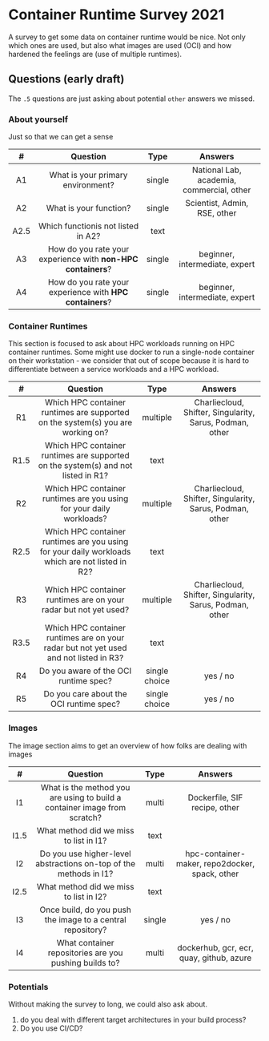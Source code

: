 # Container Runtime Survey 2021

A survey to get some data on container runtime would be nice. Not only which ones are used, but also what images are used (OCI) and how hardened the feelings are (use of multiple runtimes).

## Questions (early draft)

The `.5` questions are just asking about potential `other` answers we missed.

### About yourself

Just so that we can get a sense

| #  | Question | Type | Answers |
|:--:|:---------:|:----:|:---------------------:|
| A1 | What is your primary environment? | single | National Lab, academia, commercial, other |
| A2 | What is your function? | single | Scientist, Admin, RSE, other |
| A2.5 | Which functionis not listed in A2? | text | |
| A3 | How do you rate your experience with **non-HPC containers**? | single | beginner, intermediate, expert |
| A4 | How do you rate your experience with **HPC containers**? | single | beginner, intermediate, expert |

### Container Runtimes

This section is focused to ask about HPC workloads running on HPC container runtimes. Some might use docker to run a single-node container on their workstation - we consider that out of scope because it is hard to differentiate between a service workloads and a HPC workload.


| #  | Question | Type | Answers |
|:--:|:---------:|:----:|:---------------------:|
| R1 | Which HPC container runtimes are supported on the system(s) you are working on? | multiple | Charliecloud, Shifter, Singularity, Sarus, Podman, other |
| R1.5 | Which HPC container runtimes are supported on the system(s) and not listed in R1? | text | |
| R2 | Which HPC container runtimes are you using for your daily workloads? | multiple | Charliecloud, Shifter, Singularity, Sarus, Podman, other |
| R2.5 | Which HPC container runtimes are you using for your daily workloads which are not listed in R2? | text | |
| R3 | Which HPC container runtimes are on your radar but not yet used? | multiple | Charliecloud, Shifter, Singularity, Sarus, Podman, other |
| R3.5 | Which HPC container runtimes are on your radar but not yet used and not listed in R3? | text | |
| R4 | Do you aware of the OCI runtime spec? | single choice | yes / no |
| R5 | Do you care about the OCI runtime spec? | single choice | yes / no |

### Images

The image section aims to get an overview of how folks are dealing with images

| #  | Question | Type | Answers |
|:--:|:---------:|:----:|:---------------------:|
| I1 | What is the method you are using to build a container image from scratch? | multi | Dockerfile, SIF recipe, other |
| I1.5 | What method did we miss to list in I1? | text | |
| I2 | Do you use higher-level abstractions on-top of the methods in I1? | multi | hpc-container-maker, repo2docker, spack, other |
| I2.5 | What method did we miss to list in I2? | text | |
| I3 | Once build, do you push the image to a central repository? | single | yes / no |
| I4 | What container repositories are you pushing builds to? | multi | dockerhub, gcr, ecr, quay, github, azure |

### Potentials

Without making the survey to long, we could also ask about.

1. do you deal with different target architectures in your build process?
2. Do you use CI/CD?

